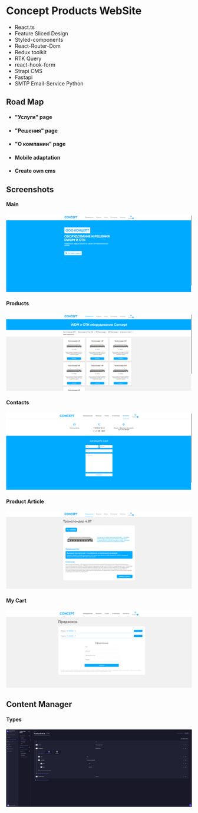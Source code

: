 <h1>Concept Products WebSite</h1>
<ul>
    <li>React.ts</li>
    <li>Feature Sliced Design</li>
    <li>Styled-components</li>
    <li>React-Router-Dom</li>
    <li>Redux toolkit</li>
    <li>RTK Query</li>
    <li>react-hook-form</li>
    <li>Strapi CMS</li>
    <li>Fastapi</li>
    <li>SMTP Email-Service Python</li>
</ul>
<h2>Road Map</h2>
<ul>
    <li><h4>"Услуги" page</h4></li>
    <li><h4>"Решения" page</h4></li>
    <li><h4>"О компании" page</h4></li>
    <li><h4>Mobile adaptation</h4></li>
    <li><h4>Create own cms</h4></li>
</ul>
<h2>Screenshots</h2>
<h4>Main</h4>
<img src="screens/img.png"/>
<h4>Products</h4>
<img src="screens/img_1.png"/>
<h4>Contacts</h4>
<img src="screens/img_2.png"/>
<h4>Product Article</h4>
<img src="screens/img_3.png"/>
<h4>My Cart</h4>
<img src="screens/img_5.png"/>
<h2>Content Manager</h2>
<h4>Types</h4>
<img src="screens/img_4.png"/>

